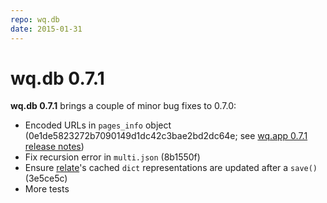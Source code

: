 ```yaml
---
repo: wq.db
date: 2015-01-31
---
```


# wq.db 0.7.1

**wq.db 0.7.1** brings a couple of minor bug fixes to 0.7.0:
- Encoded URLs in `pages_info` object (0e1de5823272b7090149d1dc42c3bae2bd2dc64e; see [wq.app 0.7.1 release notes](./wq.app-0.7.1.md))
- Fix recursion error in `multi.json` (8b1550f)
- Ensure [relate](http://wq.io/docs/relate)'s cached `dict` representations are updated after a `save()` (3e5ce5c)
- More tests
